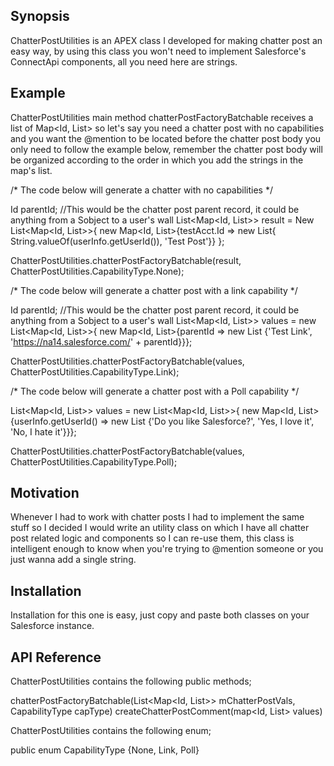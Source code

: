 ## Synopsis
ChatterPostUtilities is an APEX class I developed for making chatter post an easy way, by using this class you won't need to implement Salesforce's ConnectApi components, all you need here are strings.

## Example
ChatterPostUtilities main method chatterPostFactoryBatchable receives a list of Map<Id, List<String>> so let's say you need a chatter post with no capabilities and you want the @mention to be located before the chatter post body you only need to follow the example below, remember the chatter post body will be organized according to the order in which you add the strings in the map's list.

/* The code below will generate a chatter with no capabilities */

Id parentId; //This would be the chatter post parent record, it could be anything from a Sobject to a user's wall
List<Map<Id, List<String>>> result = New List<Map<Id, List<String>>>{
            new Map<Id, List<String>>{testAcct.Id => new List<String>{
                String.valueOf(userInfo.getUserId()), 'Test Post'}}
        };
        
ChatterPostUtilities.chatterPostFactoryBatchable(result, ChatterPostUtilities.CapabilityType.None);

/* The code below will generate a chatter post with a link capability */

Id parentId; //This would be the chatter post parent record, it could be anything from a Sobject to a user's wall
List<Map<Id, List<String>>> values = new List<Map<Id, List<String>>>{
new Map<Id, List<String>>{parentId => new List<String> {'Test Link', 'https://na14.salesforce.com/' + parentId}}};

ChatterPostUtilities.chatterPostFactoryBatchable(values, ChatterPostUtilities.CapabilityType.Link);

/* The code below will generate a chatter post with a Poll capability */

List<Map<Id, List<String>>> values = new List<Map<Id, List<String>>>{
new Map<Id, List<String>>{userInfo.getUserId() => new List<String> {'Do you like Salesforce?', 'Yes, I love it',
'No, I hate it'}}};

ChatterPostUtilities.chatterPostFactoryBatchable(values, ChatterPostUtilities.CapabilityType.Poll);

## Motivation
Whenever I had to work with chatter posts I had to implement the same stuff so I decided I would write an utility class on which I have all chatter post related logic and components so I can re-use them, this class is intelligent enough to know when you're trying to @mention someone or you just wanna add a single string.

## Installation
Installation for this one is easy, just copy and paste both classes on your Salesforce instance.

## API Reference
ChatterPostUtilities contains the following public methods;

chatterPostFactoryBatchable(List<Map<Id, List<String>>> mChatterPostVals, CapabilityType capType)
createChatterPostComment(map<Id, List<String>> values)

ChatterPostUtilities contains the following enum;

public enum CapabilityType {None, Link, Poll}

